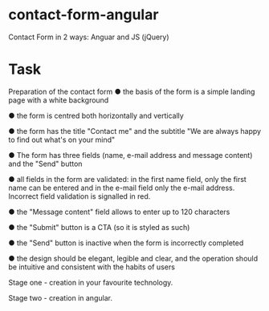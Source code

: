 # contact-form-angular
Contact Form in 2 ways: Anguar and JS (jQuery)

# Task
Preparation of the contact form
● the basis of the form is a simple landing page with a white background

● the form is centred both horizontally and vertically

● the form has the title "Contact me" and the subtitle "We are always happy to find out
what's on your mind"

● The form has three fields (name, e-mail address and message content) and the "Send"
button

● all fields in the form are validated: in the first name field, only the first name can be
entered and in the e-mail field only the e-mail address. Incorrect field validation is
signalled in red.

● the "Message content" field allows to enter up to 120 characters

● the "Submit" button is a CTA (so it is styled as such)

● the "Send" button is inactive when the form is incorrectly completed

● the design should be elegant, legible and clear, and the operation should be intuitive and
consistent with the habits of users

Stage one - creation in your favourite technology.

Stage two - creation in angular.
